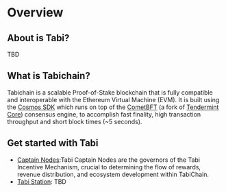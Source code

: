 # Overview

## About is Tabi?
TBD

## What is Tabichain?
Tabichain is a scalable Proof-of-Stake blockchain that is fully compatible and interoperable with the Ethereum Virtual Machine (EVM). It is built using the [Cosmos SDK](https://github.com/cosmos/cosmos-sdk/) which runs on top of the [CometBFT](https://github.com/cometbft/cometbft) (a fork of [Tendermint Core](https://docs.tendermint.com/)) consensus engine, to accomplish fast finality, high transaction throughput and short block times (\~5 seconds).

## Get started with Tabi
- [Captain Nodes](captain-node/README.md):Tabi Captain Nodes are the governors of the Tabi Incentive Mechanism, crucial to determining the flow of rewards, revenue distribution, and ecosystem development within TabiChain.
- [Tabi Station](): TBD